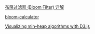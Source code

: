 [布隆过滤器 (Bloom Filter) 详解](https://www.cnblogs.com/allensun/archive/2011/02/16/1956532.html)

[bloom-calculator](https://krisives.github.io/bloom-calculator/)

[Visualizing min-heap algorithms with D3.js](http://www.benfrederickson.com/heap-visualization/)

